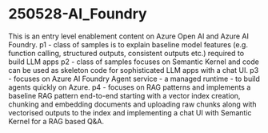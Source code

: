 # 250528-AI_Foundry
This is an entry level enablement content on Azure Open AI and Azure AI Foundry. 
p1 - class of samples is to explain baseline model features (e.g. function calling, structured outputs, consistent outputs etc.) required to build LLM apps 
p2 - class of samples focuses on Semantic Kernel and code can be used as skeleton code for sophisticated LLM apps with a chat UI.
p3 - focuses on Azure AI Foundry Agent service - a managed runtime - to build agents quickly on Azure.
p4 - focuses on RAG patterns and implements a baseline RAG pattern end-to-end starting with a vector index creation, chunking and embedding documents and uploading raw chunks along with vectorised outputs to the index and implementing a chat UI with Semantic Kernel for a RAG based Q&A.
